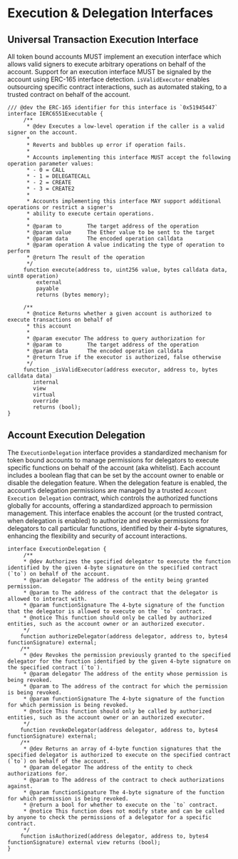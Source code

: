 # Execution & Delegation Interfaces

## **Universal Transaction Execution Interface**

All token bound accounts MUST implement an execution interface which allows valid signers to execute arbitrary operations on behalf of the account. Support for an execution interface MUST be signaled by the account using ERC-165 interface detection. `isValidExecutor` enables outsourcing specific contract interactions, such as automated staking, to a trusted contract on behalf of the account.

```solidity
/// @dev the ERC-165 identifier for this interface is `0x51945447`
interface IERC6551Executable {
     /**
      * @dev Executes a low-level operation if the caller is a valid signer on the account.
      *
      * Reverts and bubbles up error if operation fails.
      *
      * Accounts implementing this interface MUST accept the following operation parameter values:
      * - 0 = CALL
      * - 1 = DELEGATECALL
      * - 2 = CREATE
      * - 3 = CREATE2
      *
      * Accounts implementing this interface MAY support additional operations or restrict a signer's
      * ability to execute certain operations.
      *
      * @param to        The target address of the operation
      * @param value     The Ether value to be sent to the target
      * @param data      The encoded operation calldata
      * @param operation A value indicating the type of operation to perform
      * @return The result of the operation
      */
     function execute(address to, uint256 value, bytes calldata data, uint8 operation)
         external
         payable
         returns (bytes memory);
      
     /**
      * @notice Returns whether a given account is authorized to execute transactions on behalf of
      * this account
      *
      * @param executor The address to query authorization for
      * @param to        The target address of the operation
      * @param data      The encoded operation calldata
      * @return True if the executor is authorized, false otherwise
      */
     function _isValidExecutor(address executor, address to, bytes calldata data) 
        internal 
        view 
        virtual 
        override 
        returns (bool); 
}
```

## **Account Execution Delegation**

The `ExecutionDelegation` interface provides a standardized mechanism for token bound accounts to manage permissions for delegators to execute specific functions on behalf of the account (aka whitelist). Each account includes a boolean flag that can be set by the account owner to enable or disable the delegation feature. When the delegation feature is enabled, the account’s delegation permissions are managed by a trusted `Account Execution Delegation` contract, which controls the authorized functions globally for accounts, offering a standardized approach to permission management. This interface enables the account (or the trusted contract, when delegation is enabled) to authorize and revoke permissions for delegators to call particular functions, identified by their 4-byte signatures, enhancing the flexibility and security of account interactions.

```solidity
interface ExecutionDelegation {
     /**
     * @dev Authorizes the specified delegator to execute the function identified by the given 4-byte signature on the specified contract (`to`) on behalf of the account.
     * @param delegator The address of the entity being granted permission.
     * @param to The address of the contract that the delegator is allowed to interact with.
     * @param functionSignature The 4-byte signature of the function that the delegator is allowed to execute on the `to` contract.
     * @notice This function should only be called by authorized entities, such as the account owner or an authorized executor.
     */
    function authorizeDelegator(address delegator, address to, bytes4 functionSignature) external;
    /**
     * @dev Revokes the permission previously granted to the specified delegator for the function identified by the given 4-byte signature on the specified contract (`to`).
     * @param delegator The address of the entity whose permission is being revoked.
     * @param to The address of the contract for which the permission is being revoked.
     * @param functionSignature The 4-byte signature of the function for which permission is being revoked.
     * @notice This function should only be called by authorized entities, such as the account owner or an authorized executor.
     */
    function revokeDelegator(address delegator, address to, bytes4 functionSignature) external;
    /**
     * @dev Returns an array of 4-byte function signatures that the specified delegator is authorized to execute on the specified contract (`to`) on behalf of the account.
     * @param delegator The address of the entity to check authorizations for.
     * @param to The address of the contract to check authorizations against.
     * @param functionSignature The 4-byte signature of the function for which permission is being revoked.
     * @return a bool for whether to execute on the `to` contract.
     * @notice This function does not modify state and can be called by anyone to check the permissions of a delegator for a specific contract.
     */
    function isAuthorized(address delegator, address to, bytes4 functionSignature) external view returns (bool);
}
```
